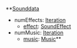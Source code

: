 **[Sounddata](EntrenchmentSounddata.md)
  * numEffects: [Iteration](Iteration.md)
    * [effect](EntrenchmentSoundEffect.md): [SoundEffect](SoundEffect.md)
  * numMusic: [Iteration](Iteration.md)
    * [music](EntrenchmentMusic.md): [Music](Music.md)**

